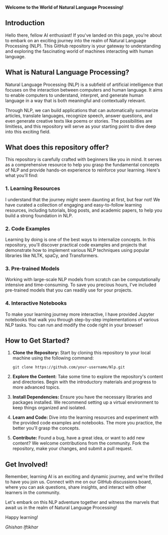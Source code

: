 **Welcome to the World of Natural Language Processing!**

## Introduction

Hello there, fellow AI enthusiast! If you've landed on this page, you're about to embark on an exciting journey into the realm of Natural Language Processing (NLP). This GitHub repository is your gateway to understanding and exploring the fascinating world of machines interacting with human language.

## What is Natural Language Processing?

Natural Language Processing (NLP) is a subfield of artificial intelligence that focuses on the interaction between computers and human language. It aims to enable computers to understand, interpret, and generate human language in a way that is both meaningful and contextually relevant.

Through NLP, we can build applications that can automatically summarize articles, translate languages, recognize speech, answer questions, and even generate creative texts like poems or stories. The possibilities are limitless, and this repository will serve as your starting point to dive deep into this exciting field.

## What does this repository offer?

This repository is carefully crafted with beginners like you in mind. It serves as a comprehensive resource to help you grasp the fundamental concepts of NLP and provide hands-on experience to reinforce your learning. Here's what you'll find:

### 1. Learning Resources

I understand that the journey might seem daunting at first, but fear not! We have curated a collection of engaging and easy-to-follow learning resources, including tutorials, blog posts, and academic papers, to help you build a strong foundation in NLP.

### 2. Code Examples

Learning by doing is one of the best ways to internalize concepts. In this repository, you'll discover practical code examples and projects that demonstrate how to implement various NLP techniques using popular libraries like NLTK, spaCy, and Transformers.

### 3. Pre-trained Models

Working with large-scale NLP models from scratch can be computationally intensive and time-consuming. To save you precious hours, I've included pre-trained models that you can readily use for your projects.

### 4. Interactive Notebooks

To make your learning journey more interactive, I have provided Jupyter notebooks that walk you through step-by-step implementations of various NLP tasks. You can run and modify the code right in your browser!

## How to Get Started?

1. **Clone the Repository:** Start by cloning this repository to your local machine using the following command:
   ```
   git clone https://github.com/your-username/Nlp.git
   ```

2. **Explore the Content:** Take some time to explore the repository's content and directories. Begin with the introductory materials and progress to more advanced topics.

3. **Install Dependencies:** Ensure you have the necessary libraries and packages installed. We recommend setting up a virtual environment to keep things organized and isolated.

4. **Learn and Code:** Dive into the learning resources and experiment with the provided code examples and notebooks. The more you practice, the better you'll grasp the concepts.

5. **Contribute:** Found a bug, have a great idea, or want to add new content? We welcome contributions from the community. Fork the repository, make your changes, and submit a pull request.

## Get Involved!

Remember, learning AI is an exciting and dynamic journey, and we're thrilled to have you join us. Connect with me on our GitHub discussions board, where you can ask questions, share insights, and interact with other learners in the community.

Let's embark on this NLP adventure together and witness the marvels that await us in the realm of Natural Language Processing!

Happy learning!

*Ghishan Iftikhar*
